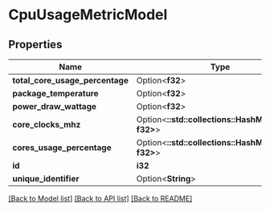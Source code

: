 # CpuUsageMetricModel

## Properties

Name | Type | Description | Notes
------------ | ------------- | ------------- | -------------
**total_core_usage_percentage** | Option<**f32**> |  | [optional]
**package_temperature** | Option<**f32**> |  | [optional]
**power_draw_wattage** | Option<**f32**> |  | [optional]
**core_clocks_mhz** | Option<**::std::collections::HashMap<String, f32>**> |  | [optional]
**cores_usage_percentage** | Option<**::std::collections::HashMap<String, f32>**> |  | [optional]
**id** | **i32** |  | 
**unique_identifier** | Option<**String**> |  | [optional]

[[Back to Model list]](../README.md#documentation-for-models) [[Back to API list]](../README.md#documentation-for-api-endpoints) [[Back to README]](../README.md)


